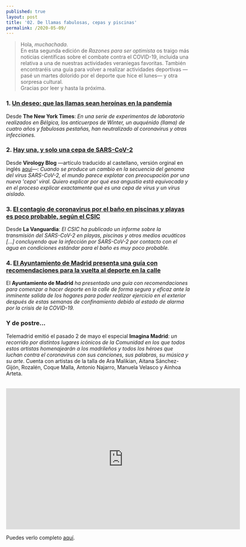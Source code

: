 ```yaml
---
published: true
layout: post
title: '02. De llamas fabulosas, cepas y piscinas'
permalink: /2020-05-09/
---
```

> Hola, *muchachada*.  
> En esta segunda edición de *Razones para ser optimista* os traigo más noticias científicas sobre el combate contra el COVID-19, incluida una relativa a una de nuestras actividades veraniegas favoritas. También encontraréis una guía para volver a realizar actividades deportivas —pasé un martes dolorido por el deporte que hice el lunes— y otra sorpresa cultural.  
> Gracias por leer y hasta la próxima.

<!--more-->

### 1. [Un deseo: que las llamas sean heroínas en la pandemia](https://www.nytimes.com/es/2020/05/06/espanol/ciencia-y-tecnologia/llamas-coronavirus-inmunidad.html?campaign_id=42&emc=edit_bn_20200508&instance_id=18311&nl=el-times&regi_id=115580406&segment_id=26914&te=1&user_id=5b9bf65da86e8219fcf719ce32693d29)

Desde **The New York Times**: _En una serie de experimentos de laboratorio realizados en Bélgica, los anticuerpos de Winter, un auquénido (llama) de cuatro años y fabulosas pestañas, han neutralizado al coronavirus y otras infecciones._

### 2. [Hay una, y solo una cepa de SARS-CoV-2](https://translate.google.com/translate?sl=en&tl=es&u=https%3A%2F%2Fwww.virology.ws%2F2020%2F05%2F07%2Fthere-is-one-and-only-one-strain-of-sars-cov-2%2F)

Desde **Virology Blog** —artículo traducido al castellano, versión orginal en inglés [aquí](https://www.virology.ws/2020/05/07/there-is-one-and-only-one-strain-of-sars-cov-2/)—: _Cuando se produce un cambio en la secuencia del genoma del virus SARS-CoV-2, el mundo parece explotar con preocupación por una nueva 'cepa' viral. Quiero explicar por qué esa angustia está equivocada y en el proceso explicar exactamente qué es una cepa de virus y un virus aislado._

### 3. [El contagio de coronavirus por el baño en piscinas y playas es poco probable, según el CSIC](https://www.lavanguardia.com/ciencia/20200507/481012081568/contagio-coronavirus-playa-piscina-poco-probable-informe-csic.html)

Desde **La Vanguardia**: _El CSIC ha publicado un informe sobre la transmisión del SARS-CoV-2 en playas, piscinas y otros medios acuáticos \[...\] concluyendo que la infección por SARS-CoV-2 por contacto con el agua en condiciones estándar para el baño es muy poco probable._

### 4. [El Ayuntamiento de Madrid presenta una guía con recomendaciones para la vuelta al deporte en la calle](https://www.madrid.es/portales/munimadrid/es/Inicio/Actualidad/Noticias/El-Ayuntamiento-presenta-una-guia-con-recomendaciones-para-la-vuelta-al-deporte-en-la-calle/?vgnextfmt=default&vgnextoid=28b4df11eaac1710VgnVCM1000001d4a900aRCRD&vgnextchannel=a12149fa40ec9410VgnVCM100000171f5a0aRCRD)

El **Ayuntamiento de Madrid** _ha presentado una guía con recomendaciones para comenzar a hacer deporte en la calle de forma segura y eficaz ante la inminente salida de los hogares para poder realizar ejercicio en el exterior después de estas semanas de confinamiento debido al estado de alarma por la crisis de la COVID-19._

### Y de postre...

Telemadrid emitió el pasado 2 de mayo el especial **Imagina Madrid**: _un recorrido por distintos lugares icónicos de la Comunidad en los que todos estos artistas homenajearán a los madrileños y todos los héroes que luchan contra el coronavirus con sus canciones, sus palabras, su música y su arte_. Cuenta con artistas de la talla de Ara Malikian, Aitana Sánchez-Gijón, Rozalén, Coque Malla, Antonio Najarro, Manuela Velasco y Ainhoa Arteta.  

<div style="text-align:center;margin-top:2rem;">
<iframe src="https://www.facebook.com/plugins/video.php?href=https%3A%2F%2Fwww.facebook.com%2Ftelemadrid%2Fvideos%2F191562651832129%2F&show_text=0&width=560" width="640" height="385" style="border:none;overflow:hidden" scrolling="no" frameborder="0" allowTransparency="true" allowFullScreen="true"></iframe>
</div>  

Puedes verlo completo [aquí](http://www.telemadrid.es/coronavirus-covid-19/Imagina-Madrid-2-2227897189--20200502100000.html).

